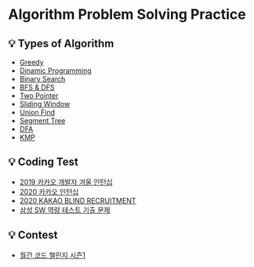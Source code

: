 # Algorithm Problem Solving Practice

## 💡 Types of Algorithm  
- <a href="https://github.com/ohohoi/algorithm-study/tree/master/Greedy%20Algorithm">
    Greedy
  </a>
  
- <a href="https://github.com/ohohoi/algorithm-study/tree/master/Dinamic%20Programming">
    Dinamic Programming 
  </a>
  
- <a href="https://github.com/ohohoi/algorithm-study/tree/master/Binary%20Search">
    Binary Search
  </a>
  
- <a href="https://github.com/ohohoi/algorithm-study/tree/master/BFS%2C%20DFS">
    BFS & DFS
  </a>

- <a href="">
    Two Pointer
  </a>
    
- <a href="">
    Sliding Window
  </a>

- <a href="">
    Union Find
  </a>
  
- <a href="">
    Segment Tree
  </a>   
  
- <a href="https://github.com/ohohoi/algorithm-study/tree/master/DFA(Deterministic%20finite%20automaton)">
    DFA
  </a>
  
- <a href="">
    KMP
  </a>
  
  
## 💡 Coding Test
- <a href="https://github.com/ohohoi/algorithm-study/tree/master/2019%20%EC%B9%B4%EC%B9%B4%EC%98%A4%20%EA%B0%9C%EB%B0%9C%EC%9E%90%20%EA%B2%A8%EC%9A%B8%20%EC%9D%B8%ED%84%B4%EC%8B%AD">
    2019 카카오 개발자 겨울 인턴십
  </a>
  
- <a href="https://github.com/ohohoi/algorithm-study/tree/master/2020%20%EC%B9%B4%EC%B9%B4%EC%98%A4%20%EC%9D%B8%ED%84%B4%EC%8B%AD">
    2020 카카오 인턴십
  </a>
  
- <a href="https://github.com/ohohoi/algorithm-study/tree/master/2020%20KAKAO%20BLIND%20RECRUITMENT">
    2020 KAKAO BLIND RECRUITMENT
  </a>
  
- <a href="https://github.com/ohohoi/algorithm-study/tree/master/%EC%82%BC%EC%84%B1%20SW%20%EC%97%AD%EB%9F%89%20%ED%85%8C%EC%8A%A4%ED%8A%B8%20%EA%B8%B0%EC%B6%9C%20%EB%AC%B8%EC%A0%9C">
    삼성 SW 역량 테스트 기출 문제
  </a>
  
  
## 💡 Contest
- <a href="https://github.com/ohohoi/algorithm-study/tree/master/%EC%9B%94%EA%B0%84%20%EC%BD%94%EB%93%9C%20%EC%B1%8C%EB%A6%B0%EC%A7%80%20%EC%8B%9C%EC%A6%8C1">
    월간 코드 챌린지 시즌1
  </a>
